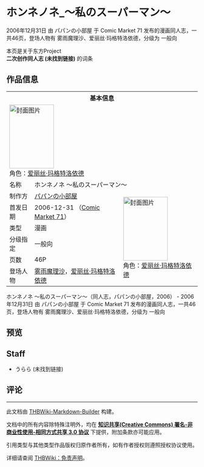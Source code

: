 # ホンネノネ_～私のスーパーマン～

<!-- source html: G:\repos\THBWiki-Markdown-Builder\THBWikiMarkdown\Temp\main\f\f6\ns0%3A%E3%83%9B%E3%83%B3%E3%83%8D%E3%83%8E%E3%83%8D_%EF%BD%9E%E7%A7%81%E3%81%AE%E3%82%B9%E3%83%BC%E3%83%91%E3%83%BC%E3%83%9E%E3%83%B3%EF%BD%9E.html -->

2006年12月31日 由 パパンの小部屋 于 Comic Market 71 发布的漫画同人志，一共46页，登场人物有 雾雨魔理沙、爱丽丝·玛格特洛依德，分级为 一般向

本页是关于东方Project  
 **二次创作同人志 (未找到链接)** 的词条
## 作品信息

<table><tbody><tr><th colspan="3">基本信息</th></tr><tr><td class="cover-artwork-mobile" colspan="2"><a href="./文件-ホンネノネ_～私のスーパーマン～封面.jpg.md" class="image" title="封面图片"><img alt="封面图片" src="https://upload.thwiki.cc/thumb/c/c7/%E3%83%9B%E3%83%B3%E3%83%8D%E3%83%8E%E3%83%8D_%EF%BD%9E%E7%A7%81%E3%81%AE%E3%82%B9%E3%83%BC%E3%83%91%E3%83%BC%E3%83%9E%E3%83%B3%EF%BD%9E%E5%B0%81%E9%9D%A2.jpg/117px-%E3%83%9B%E3%83%B3%E3%83%8D%E3%83%8E%E3%83%8D_%EF%BD%9E%E7%A7%81%E3%81%AE%E3%82%B9%E3%83%BC%E3%83%91%E3%83%BC%E3%83%9E%E3%83%B3%EF%BD%9E%E5%B0%81%E9%9D%A2.jpg" decoding="async" loading="lazy" width="117" height="168" srcset="https://upload.thwiki.cc/thumb/c/c7/%E3%83%9B%E3%83%B3%E3%83%8D%E3%83%8E%E3%83%8D_%EF%BD%9E%E7%A7%81%E3%81%AE%E3%82%B9%E3%83%BC%E3%83%91%E3%83%BC%E3%83%9E%E3%83%B3%EF%BD%9E%E5%B0%81%E9%9D%A2.jpg/176px-%E3%83%9B%E3%83%B3%E3%83%8D%E3%83%8E%E3%83%8D_%EF%BD%9E%E7%A7%81%E3%81%AE%E3%82%B9%E3%83%BC%E3%83%91%E3%83%BC%E3%83%9E%E3%83%B3%EF%BD%9E%E5%B0%81%E9%9D%A2.jpg 1.5x, https://upload.thwiki.cc/thumb/c/c7/%E3%83%9B%E3%83%B3%E3%83%8D%E3%83%8E%E3%83%8D_%EF%BD%9E%E7%A7%81%E3%81%AE%E3%82%B9%E3%83%BC%E3%83%91%E3%83%BC%E3%83%9E%E3%83%B3%EF%BD%9E%E5%B0%81%E9%9D%A2.jpg/234px-%E3%83%9B%E3%83%B3%E3%83%8D%E3%83%8E%E3%83%8D_%EF%BD%9E%E7%A7%81%E3%81%AE%E3%82%B9%E3%83%BC%E3%83%91%E3%83%BC%E3%83%9E%E3%83%B3%EF%BD%9E%E5%B0%81%E9%9D%A2.jpg 2x" data-file-width="268" data-file-height="384"></a><div class="cover-char">角色：<a href="./爱丽丝·玛格特洛依德.md" title="爱丽丝·玛格特洛依德">爱丽丝·玛格特洛依德</a></div></td>
</tr><tr><td class="label">名称</td><td colspan="2"> ホンネノネ ～私のスーパーマン～ </td></tr><tr><td class="label">制作方</td><td><a href="./パパンの小部屋.md" title="パパンの小部屋">パパンの小部屋</a></td><td class="cover-artwork" rowspan="6" style="min-width:168px;"><a href="./文件-ホンネノネ_～私のスーパーマン～封面.jpg.md" class="image" title="封面图片"><img alt="封面图片" src="https://upload.thwiki.cc/thumb/c/c7/%E3%83%9B%E3%83%B3%E3%83%8D%E3%83%8E%E3%83%8D_%EF%BD%9E%E7%A7%81%E3%81%AE%E3%82%B9%E3%83%BC%E3%83%91%E3%83%BC%E3%83%9E%E3%83%B3%EF%BD%9E%E5%B0%81%E9%9D%A2.jpg/117px-%E3%83%9B%E3%83%B3%E3%83%8D%E3%83%8E%E3%83%8D_%EF%BD%9E%E7%A7%81%E3%81%AE%E3%82%B9%E3%83%BC%E3%83%91%E3%83%BC%E3%83%9E%E3%83%B3%EF%BD%9E%E5%B0%81%E9%9D%A2.jpg" decoding="async" loading="lazy" width="117" height="168" srcset="https://upload.thwiki.cc/thumb/c/c7/%E3%83%9B%E3%83%B3%E3%83%8D%E3%83%8E%E3%83%8D_%EF%BD%9E%E7%A7%81%E3%81%AE%E3%82%B9%E3%83%BC%E3%83%91%E3%83%BC%E3%83%9E%E3%83%B3%EF%BD%9E%E5%B0%81%E9%9D%A2.jpg/176px-%E3%83%9B%E3%83%B3%E3%83%8D%E3%83%8E%E3%83%8D_%EF%BD%9E%E7%A7%81%E3%81%AE%E3%82%B9%E3%83%BC%E3%83%91%E3%83%BC%E3%83%9E%E3%83%B3%EF%BD%9E%E5%B0%81%E9%9D%A2.jpg 1.5x, https://upload.thwiki.cc/thumb/c/c7/%E3%83%9B%E3%83%B3%E3%83%8D%E3%83%8E%E3%83%8D_%EF%BD%9E%E7%A7%81%E3%81%AE%E3%82%B9%E3%83%BC%E3%83%91%E3%83%BC%E3%83%9E%E3%83%B3%EF%BD%9E%E5%B0%81%E9%9D%A2.jpg/234px-%E3%83%9B%E3%83%B3%E3%83%8D%E3%83%8E%E3%83%8D_%EF%BD%9E%E7%A7%81%E3%81%AE%E3%82%B9%E3%83%BC%E3%83%91%E3%83%BC%E3%83%9E%E3%83%B3%EF%BD%9E%E5%B0%81%E9%9D%A2.jpg 2x" data-file-width="268" data-file-height="384"></a><div class="cover-char">角色：<a href="./爱丽丝·玛格特洛依德.md" title="爱丽丝·玛格特洛依德">爱丽丝·玛格特洛依德</a></div></td>
</tr><tr><td class="label">首发日期</td><td>2006-12-31&#160;（<a href="/展会作品列表?e=Comic+Market%2371">Comic Market 71</a>）</td></tr><tr><td class="label">类型</td><td>漫画</td></tr><tr><td class="label">分级指定</td><td>一般向</td></tr><tr><td class="label">页数</td><td>46P</td></tr><tr><td class="label">登场人物</td><td><a href="./雾雨魔理沙.md" title="雾雨魔理沙">雾雨魔理沙</a>，<a href="./爱丽丝·玛格特洛依德.md" title="爱丽丝·玛格特洛依德">爱丽丝·玛格特洛依德</a></td></tr></tbody></table>

ホンネノネ ～私のスーパーマン～（同人志，パパンの小部屋，2006） - 2006年12月31日 由 パパンの小部屋 于 Comic Market 71 发布的漫画同人志，一共46页，登场人物有 雾雨魔理沙、爱丽丝·玛格特洛依德，分级为 一般向
## 预览
## Staff
- うらら (未找到链接)

## 评论




---

此文档由 [THBWiki-Markdown-Builder](https://github.com/Delsin-Yu/THBWiki-Markdown-Builder) 构建。

文档中的所有内容除特殊注明外，均在 [**知识共享(Creative Commons) 署名-非商业性使用-相同方式共享 3.0 协议**](https://creativecommons.org/licenses/by-sa/3.0/deed.zh-hans) 下提供，附加条款亦可能应用。

引用类型与其他类型作品版权归原作者所有，如有作者授权则遵照授权协议使用。

详细请查阅 [THBWiki：免责声明](https://thbwiki.cc/THBWiki:%E5%85%8D%E8%B4%A3%E5%A3%B0%E6%98%8E)。

